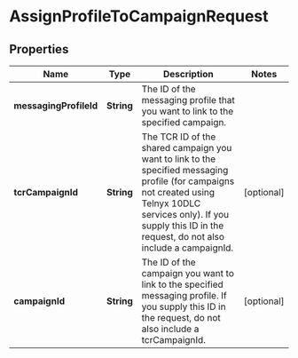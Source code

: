 

# AssignProfileToCampaignRequest


## Properties

| Name | Type | Description | Notes |
|------------ | ------------- | ------------- | -------------|
|**messagingProfileId** | **String** | The ID of the messaging profile that you want to link to the specified campaign. |  |
|**tcrCampaignId** | **String** | The TCR ID of the shared campaign you want to link to the specified messaging profile (for campaigns not created using Telnyx 10DLC services only). If you supply this ID in the request, do not also include a campaignId. |  [optional] |
|**campaignId** | **String** | The ID of the campaign you want to link to the specified messaging profile. If you supply this ID in the request, do not also include a tcrCampaignId. |  [optional] |



